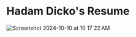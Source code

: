 # Hadam Dicko's Resume

![Screenshot 2024-10-10 at 10 17 22 AM](https://github.com/user-attachments/assets/adecb213-4913-46a3-8bd9-3a09486988a4)

